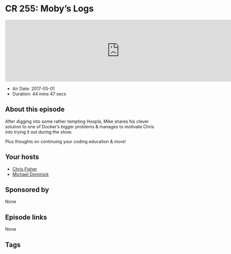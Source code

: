 # CR 255: Moby’s Logs

<iframe src="https://player.fireside.fm/v2/MLf2ZzhC+WJq3BiPl?theme=dark" width="740" height="200" frameborder="0" scrolling="no"></iframe>

* Air Date: 2017-05-01
* Duration: 44 mins 47 secs

## About this episode

After digging into some rather tempting Hoopla, Mike shares his clever solution to one of Docker’s bigger problems & manages to motivate Chris into trying it out during the show.

Plus thoughts on continuing your coding education & more!

## Your hosts
* [Chris Fisher](https://coder.show/hosts/chrislas)
* [Michael Dominick](https://coder.show/hosts/michael)

## Sponsored by

None



## Episode links

None



## Tags

